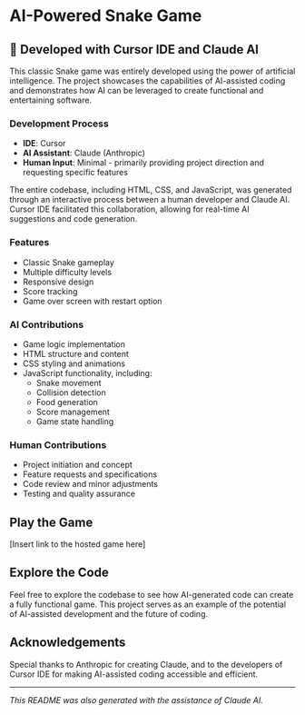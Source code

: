 # AI-Powered Snake Game

## 🤖 Developed with Cursor IDE and Claude AI

This classic Snake game was entirely developed using the power of artificial intelligence. The project showcases the capabilities of AI-assisted coding and demonstrates how AI can be leveraged to create functional and entertaining software.

### Development Process

- **IDE**: Cursor
- **AI Assistant**: Claude (Anthropic)
- **Human Input**: Minimal - primarily providing project direction and requesting specific features

The entire codebase, including HTML, CSS, and JavaScript, was generated through an interactive process between a human developer and Claude AI. Cursor IDE facilitated this collaboration, allowing for real-time AI suggestions and code generation.

### Features

- Classic Snake gameplay
- Multiple difficulty levels
- Responsive design
- Score tracking
- Game over screen with restart option

### AI Contributions

- Game logic implementation
- HTML structure and content
- CSS styling and animations
- JavaScript functionality, including:
  - Snake movement
  - Collision detection
  - Food generation
  - Score management
  - Game state handling

### Human Contributions

- Project initiation and concept
- Feature requests and specifications
- Code review and minor adjustments
- Testing and quality assurance

## Play the Game

[Insert link to the hosted game here]

## Explore the Code

Feel free to explore the codebase to see how AI-generated code can create a fully functional game. This project serves as an example of the potential of AI-assisted development and the future of coding.

## Acknowledgements

Special thanks to Anthropic for creating Claude, and to the developers of Cursor IDE for making AI-assisted coding accessible and efficient.

---

*This README was also generated with the assistance of Claude AI.*
